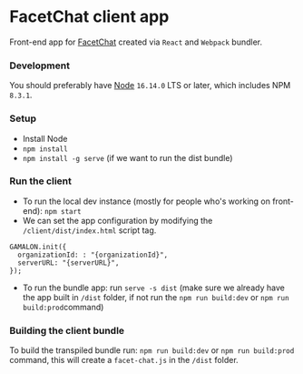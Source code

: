 # FacetChat client app

Front-end app for [FacetChat](https://github.com/gamalon/facetchat) created via `React` and `Webpack` bundler.

### Development

You should preferably have [Node](https://nodejs.org/en/) `16.14.0` LTS or later, which includes NPM `8.3.1`.

### Setup

* Install Node
* `npm install`
* `npm install -g serve` (if we want to run the dist bundle)

### Run the client

* To run the local dev instance (mostly for people who's working on front-end): `npm start`
* We can set the app configuration by modifying the `/client/dist/index.html` script tag.
```
GAMALON.init({
  organizationId: : "{organizationId}",
  serverURL: "{serverURL}",
});
```
* To run the bundle app: run `serve -s dist` (make sure we already have the app built in `/dist` folder, if not run the `npm run build:dev` or `npm run build:prod`command)

### Building the client bundle
To build the transpiled bundle run: `npm run build:dev` or `npm run build:prod` command, this will create a `facet-chat.js` in the `/dist` folder.
